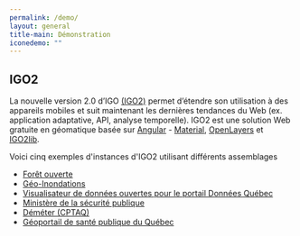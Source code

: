 ```yaml
---
permalink: /demo/
layout: general
title-main: Démonstration
iconedemo: ""
---
```


## IGO2

La nouvelle version 2.0 d’IGO [(IGO2)](https://github.com/infra-geo-ouverte/igo2) permet d’étendre son utilisation à des appareils mobiles et suit maintenant les dernières tendances du Web (ex. application adaptative, API, analyse temporelle). IGO2 est une solution Web gratuite en géomatique basée sur [Angular](https://github.com/angular/angular) - [Material](https://github.com/angular/material2), [OpenLayers](https://github.com/openlayers/openlayers) et [IGO2lib](https://github.com/infra-geo-ouverte/igo2-lib). 

Voici cinq exemples d'instances d'IGO2 utilisant différents assemblages
* [Forêt ouverte](https://foretouverte.gouv.qc.ca)
* [Géo-Inondations](https://geoinondations.gouv.qc.ca)
* [Visualisateur de données ouvertes pour le portail Données Québec](https://geoegl.msp.gouv.qc.ca/igo2/apercu-qc/)
* [Ministère de la sécurité publique](https://geoegl.msp.gouv.qc.ca/igo2/portail/)
* [Déméter (CPTAQ)](https://demeter.cptaq.gouv.qc.ca/)
* [Géoportail de santé publique du Québec](https://cartes.inspq.qc.ca/geoportail/)
